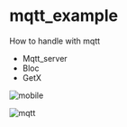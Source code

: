# mqtt_example

How to handle with mqtt
 - Mqtt_server
 - Bloc
 - GetX




![mobile](https://user-images.githubusercontent.com/37839608/188462803-6b761334-6cb4-42a5-ac21-6edaf7e014db.gif)

![mqtt](https://user-images.githubusercontent.com/37839608/188462863-31fa5509-9f9d-47f1-86c4-0dfcb63cbb8a.gif)
